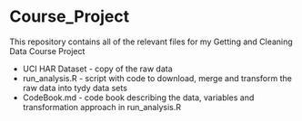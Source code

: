 # Course_Project
This repository contains all of the relevant files for my Getting and Cleaning Data Course Project 

* UCI HAR Dataset - copy of the raw data
* run_analysis.R - script with code to download, merge and transform the raw data into tydy data sets    
* CodeBook.md - code book describing the data, variables and transformation approach in run_analysis.R


